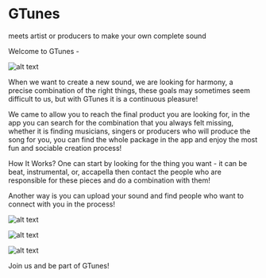 # GTunes
meets artist or producers to make your own complete sound

Welcome to GTunes -

![alt text](https://lh3.googleusercontent.com/WkcExkR95mMeWNls6TXH8RotuQPV1mzCn2wBVLHE8c07MxlfQT7VLd-n7HcUYS4mFOOyoj_SHpvB4qUQAIdHvC1dxSrw4xY0jiEBZlcsySMgDC-VHajZJw_mPEeZ5klwvGEitDclZNN7jeBDWiTrq4O5qtS8GF3oSszA2hUzlPLJKN8HibDxfQAZE5ydbUHk13R7cpo3e3OwaYgKu2CNtQxpI2CW2H0T1U0N5l10kLiFf4h-9a7FN-Pb4WmcXS2Y4LvObS0w24Usm2i4ATKN-Pv_Z9XEBHrlFlhpjotQzUVH_VyDBpXz3S8JdmboG5s5J79eZWqzQwFam0Sd6Q9Q2eww1G-3fuziwDR8DHcPtom9Qdo4MPIhlql58Y2BmQMGeVB_QFSOye94d9P1wAhYrmz1cMz3-EWdLMS1TtEZFcNoIiamS2-Pkuw_a8NXEm7plekPKFNFednzAi0yDi-r1gWreNMBplq2T_LpuYLT8QKJyGYdsX0-wq-LhbxUicQYcjuo7qcmv_QpT1k5ZzIU_t0TvpIV30UiFckBHSKrdo-Y_XmA9XhimTCVfHjqcwcAD3Bty-qzbCsCx2V_lbmtnSNJj4WwAfkf-WvUX29wVWNDBBZ6d-KASHDZhGwqxSiUdfdkPS64YHO7C3fGg7-u94raBoVsIYCtyhJFTt1XKLQeTdfpLZjEPGdiGLzsAkY=w1416-h952-no?authuser=0)

When we want to create a new sound, we are looking for harmony, a precise combination of the right things,
these goals may sometimes seem difficult to us, but with GTunes it is a continuous pleasure!

We came to allow you to reach the final product you are looking for,
in the app you can search for the combination that you always felt missing, whether it is finding musicians,
singers or producers who will produce the song for you, you can find the whole package in the app and enjoy the most fun and sociable creation process!

How It Works?
One can start by looking for the thing you want - it can be beat, instrumental, or, 
accapella then contact the people who are responsible for these pieces and do a combination with them!

Another way is you can upload your sound and find people who want to connect with you in the process!


![alt text](https://lh3.googleusercontent.com/hx2dafsPdb49FGpf9UpLdNwtkhvfTMkP0aK_ECY3ulFPQ68DdsVbyXAaBxUTbBdks2im0RrmDoXxbDV53VgVjsNGhOpHqkgIE3gF67IjGjSiMXceIk8uS94X7zFGtAy2C42oLV0OSv2qQ28H4lrok9xMAlMNkurvgCsw3g_ATa0LrRT4f0wX4vIottWQwgtdZ7eBSBtqbhOvRUeYerDBm1sZG5uWWZoOcjFG8z3qv63e0SkgNeOFoPOBOm_VL7e9TgcOcIjhY4Pyn1Xp0uqGjPWfOZLFIiSC6qzTFeuT-0X7JnhidGhfw-hyhXWiSsky54mMv2qE89lqLy_7veX6zQbc86jpg7DrJIDqksnXYpFtUxvpihAhU13mOToPpBDIVuQRw3uyBTnmYZamLUwcXS1bketPlDmRXE5udbvGmOpTVHXu6BA67GluMY1pU8RC5EQYPo1fhXhQKKo1uQrb7nkGHbBgzeNxNMyYTWxZWHv6ixF6hQsXFut7Oejjht6jI5dicmgIAPu6AsEuioNbNH9zKPf87iSXGlDQLnncWR1NYh-NHQ8v1ubYKPFUqaNbBKp8MJdsz0a19FsZOlxKW7cZ_sa7mg-ESwRCNrjiQkhPgmHRcyW9ueUtyEFZiw_fr5G0Rz7ww04v4o9dAyP-bnkpEP1BT5EFUpSpCH5iYifl8MaKI9npr6SQdrvDGFQ=w440-h952-no?authuser=0g)

![alt text](https://lh3.googleusercontent.com/saTeeIFnYQYHzKv7Gxd242etv2CJjwPxX3vxjEF2px9QQHCoXCnaSDg3_nwzSQis5n9cqpZP2pxDT5MVY_dirzb7IuvtO5YUiZCauusqUy-PEzGelQ3qnTszzht7QOemQDCCfztLjjHMJdPdlT9pxmEuiVJhRIpvGGEAnb834dDvV9pooBQL1aal5Xe1W863donxWRW0r41S426pL-NLDTibZ3-wmno4sDUq2FaDkuUoZRKaPr_iC-lO2b26YKgGnBmmn9IP84N_5Fix1PJPThQJhg0RBMfoDyfgQBKkzn-K_eir8MH_DyDyXI1pO06vdFxQ1ahHLWHYGwDGCEJq_k665yZzi4sq5SH_WoB2r2voT9hqexn3hZNTm0ebbr6NU315dcdP2gPhOE2NjxciZccH5aBJB5fcfYFC1nvENfV2hgLJ1Pu5GHieq442gs4d_uuwAm2HWII-7DxLDa0zhLq-9NudlJgBjuaFd4KgWBoh5N9iREJ9I8FEMFT5Dneu6DMM3fu7YvwDVYD7_WPNEwzOuk2YUdjQ_lo20lJL_gymRBoK78O-2JIpXfGHVjn1gBBxVa9K0ZHETKftFMUho8uZlCkVj5O0NgrGp1XZR-96-wSAf-nQKr65PIXKK4mgTsN791QBhhqvbKkHLFIr60CRFmAOqYLDnZjuDFon_q5KRgY9sNgNE-4vOw7CMOs=w440-h952-no?authuser=0)

![alt text](https://lh3.googleusercontent.com/UayRqLsM2jvpBQtuFVx025D2YyTn38d9Nip4-WN1teFH_jNCw_mNzLjJE0GAnVqPD3PgLtDg32Dt593OnR6OGbahh-uI5Tm-I3hCEmqoLOYP_GIGnaNyHstdR6zvAw7vQeNcLmlhn6jraTa6QCZNpIEcdYV-k-Exq2rQVMK34tpt7_QjYRNX1sVDUW7v1vqHgne2htv36S6SBVgmV6FdPg1sjGmrSfBLU4TNXDyD_iWQ-a6w9aH5eCcg0HvP84XGDgC5cfWnGwIi0PZ7UJLCGhivou1gfoIitSXDrSu119atURhA8g0-aStddaW_jKT_NGIG5ARd2pdUw36DNXhbGt-7fryu8IFJZOiYpgXdwWmpoP1KYJAaUHwAjYmt9FKWFJHkEuVTauLd2wyMuLg5FNNkjfbaBM0CMU7EhK6nHB27xPPyLCxZ9I6WzqZ4qc3tzcivtk_Hb2ftX25bnAHGlepXlmUFPq00mK1SW0B1mf9YKWdSaHPfe5CX5ro4S4M7lbvpZeUJineosYEoX6H0saRgz0a4KuhSe2P_D6_nxuw71OLRlroM2FkJxjYgsJ28BT5K1HkAFBsWf4z3u_wA0S4zD3B_s6mI5Z_CgWCLI-ComLUcELe6KFT5rlMZSxNehxyVDbKUzbgHeshfc45BL8WZHa-kP6regqlt9fPWEh5D7jRcOs0IELhoeJjbHu8=w440-h952-no?authuser=0)




Join us and be part of GTunes!
